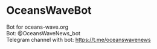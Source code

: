 # OceansWaveBot
Bot for oceans-wave.org<br/>
Bot: @OceansWaveNews_bot<br/>
Telegram channel with bot: https://t.me/oceanswavenews
